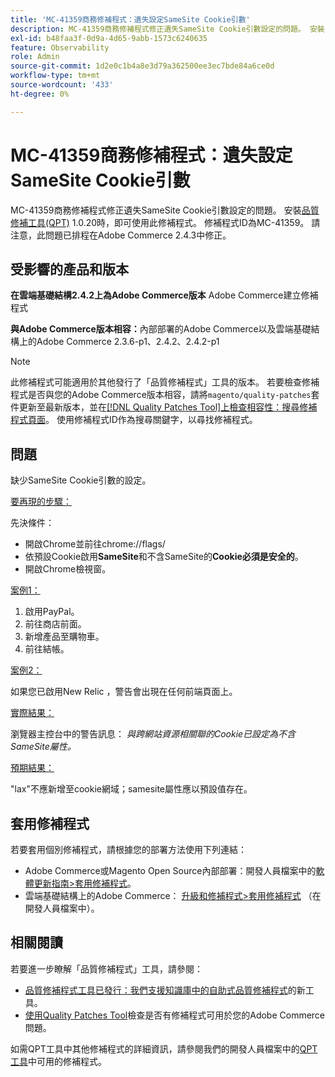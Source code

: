 ```yaml
---
title: 'MC-41359商務修補程式：遺失設定SameSite Cookie引數'
description: MC-41359商務修補程式修正遺失SameSite Cookie引數設定的問題。 安裝[Quality Patches Tool (QPT)](/help/announcements/adobe-commerce-announcements/magento-quality-patches-released-new-tool-to-self-serve-quality-patches.md) 1.0.20時，即可使用此修補程式。 修補程式ID為MC-41359。 請注意，此問題已排程在Adobe Commerce 2.4.3中修正。
exl-id: b48faa3f-0d9a-4d65-9abb-1573c6240635
feature: Observability
role: Admin
source-git-commit: 1d2e0c1b4a8e3d79a362500ee3ec7bde84a6ce0d
workflow-type: tm+mt
source-wordcount: '433'
ht-degree: 0%

---
```


# MC-41359商務修補程式：遺失設定SameSite Cookie引數

MC-41359商務修補程式修正遺失SameSite Cookie引數設定的問題。 安裝[品質修補工具(QPT)](/help/announcements/adobe-commerce-announcements/magento-quality-patches-released-new-tool-to-self-serve-quality-patches.md) 1.0.20時，即可使用此修補程式。 修補程式ID為MC-41359。 請注意，此問題已排程在Adobe Commerce 2.4.3中修正。

## 受影響的產品和版本

**在雲端基礎結構2.4.2上為Adobe Commerce版本** Adobe Commerce建立修補程式

**與Adobe Commerce版本相容：**&#x200B;內部部署的Adobe Commerce以及雲端基礎結構上的Adobe Commerce 2.3.6-p1、2.4.2、2.4.2-p1

>[!NOTE]
>
>此修補程式可能適用於其他發行了「品質修補程式」工具的版本。 若要檢查修補程式是否與您的Adobe Commerce版本相容，請將`magento/quality-patches`套件更新至最新版本，並在[[!DNL Quality Patches Tool]上檢查相容性：搜尋修補程式頁面](https://devdocs.magento.com/quality-patches/tool.html#patch-grid)。 使用修補程式ID作為搜尋關鍵字，以尋找修補程式。

## 問題

缺少SameSite Cookie引數的設定。

<u>要再現的步驟：</u>

先決條件：

* 開啟Chrome並前往chrome://flags/
* 依預設Cookie啟用&#x200B;**SameSite**&#x200B;和不含SameSite的&#x200B;**Cookie必須是安全的**。
* 開啟Chrome檢視窗。

<u>案例1：</u>

1. 啟用PayPal。
1. 前往商店前面。
1. 新增產品至購物車。
1. 前往結帳。

<u>案例2：</u>

如果您已啟用New Relic [](https://docs.magento.com/user-guide/reports/new-relic-reporting.html)，警告會出現在任何前端頁面上。

<u>實際結果：</u>

瀏覽器主控台中的警告訊息： *與跨網站資源相關聯的Cookie已設定為不含SameSite屬性。*

<u>預期結果：</u>

&quot;lax&quot;不應新增至cookie網域；samesite屬性應以預設值存在。

## 套用修補程式

若要套用個別修補程式，請根據您的部署方法使用下列連結：

* Adobe Commerce或Magento Open Source內部部署：開發人員檔案中的[軟體更新指南>套用修補程式](https://devdocs.magento.com/guides/v2.4/comp-mgr/patching/mqp.html)。
* 雲端基礎結構上的Adobe Commerce： [升級和修補程式>套用修補程式](https://devdocs.magento.com/cloud/project/project-patch.html) （在開發人員檔案中）。

## 相關閱讀

若要進一步瞭解「品質修補程式」工具，請參閱：

* [品質修補程式工具已發行：我們支援知識庫中的自助式品質修補程式](/help/announcements/adobe-commerce-announcements/magento-quality-patches-released-new-tool-to-self-serve-quality-patches.md)的新工具。
* [使用Quality Patches Tool](/help/support-tools/patches-available-in-qpt-tool/check-patch-for-magento-issue-with-magento-quality-patches.md)檢查是否有修補程式可用於您的Adobe Commerce問題。

如需QPT工具中其他修補程式的詳細資訊，請參閱我們的開發人員檔案中的[QPT工具](https://devdocs.magento.com/quality-patches/tool.html#patch-grid)中可用的修補程式。
